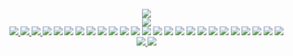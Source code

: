 <div align="center">
    <a href="https://spotify-github-profile.vercel.app/api/view?uid=12179186620&redirect=true">
      <img src="https://spotify-github-profile.vercel.app/api/view?uid=12179186620&cover_image=true&theme=default&show_offline=true&background_color=121212"/>
    </a>
</div>

<div align="center">
    <img src="https://github-readme-stats.vercel.app/api?username=mateusredfield&theme=blue-green">
</div>

<div align="center">
    <a href="https://mail.google.com/mail/u/0">
        <img src="https://img.shields.io/badge/Gmail-D14836?style=for-the-badge&logo=gmail&logoColor=white"/>
    </a>
    <a href="https://www.facebook.com/MateusRedfield/">
        <img src="https://img.shields.io/badge/Facebook-1877F2?style=for-the-badge&logo=facebook&logoColor=white">
    </a>
    <a href="http://www.messenger.com/t/mateusredfield">
        <img src="https://img.shields.io/badge/Messenger-00B2FF?style=for-the-badge&logo=messenger&logoColor=white"/>
    </a>
    <img src="https://img.shields.io/badge/HTML5-E34F26?style=for-the-badge&logo=html5&logoColor=white">
    <img src="https://img.shields.io/badge/CSS3-1572B6?style=for-the-badge&logo=css3&logoColor=white">
    <img src="https://img.shields.io/badge/Bootstrap-563D7C?style=for-the-badge&logo=bootstrap&logoColor=white">
    <img src="https://img.shields.io/badge/JavaScript-323330?style=for-the-badge&logo=javascript&logoColor=F7DF1E">
    <img src="https://img.shields.io/badge/jQuery-0769AD?style=for-the-badge&logo=jquery&logoColor=white">
    <img src="https://img.shields.io/badge/C-00599C?style=for-the-badge&logo=c&logoColor=white">
    <img src="https://img.shields.io/badge/C%23-239120?style=for-the-badge&logo=c-sharp&logoColor=white">
    <img src="https://img.shields.io/badge/PHP-777BB4?style=for-the-badge&logo=php&logoColor=white">
    <img src="https://img.shields.io/badge/R-276DC3?style=for-the-badge&logo=r&logoColor=white">
    <img src="https://img.shields.io/badge/React-20232A?style=for-the-badge&logo=react&logoColor=61DAFB">
    <img src="https://img.shields.io/badge/MySQL-00000F?style=for-the-badge&logo=mysql&logoColor=white">
    <img src="https://img.shields.io/badge/Powershell-2CA5E0?style=for-the-badge&logo=powershell&logoColor=white">
    <img src="https://img.shields.io/badge/Microsoft%20SQL%20Server-CC2927?style=for-the-badge&logo=microsoft%20sql%20server&logoColor=white">
    <img src="https://img.shields.io/badge/freecodecamp-27273D?style=for-the-badge&logo=freecodecamp&logoColor=white">
    <img src="https://img.shields.io/badge/scrimba-2B283A?style=for-the-badge&logo=scrimba&logoColor=white">
    <img src="https://img.shields.io/badge/Codesandbox-000000?style=for-the-badge&logo=CodeSandbox&logoColor=white">
    <img src="https://img.shields.io/badge/Eclipse-2C2255?style=for-the-badge&logo=eclipse&logoColor=white">
    <img src="https://img.shields.io/badge/sublime_text-%23575757.svg?&style=for-the-badge&logo=sublime-text&logoColor=important">
    <img src="https://img.shields.io/badge/Visual_Studio-5C2D91?style=for-the-badge&logo=visual%20studio&logoColor=white">
    <img src="https://img.shields.io/badge/Visual_Studio_Code-0078D4?style=for-the-badge&logo=visual%20studio%20code&logoColor=white">
    <img src="https://img.shields.io/badge/GIT-E44C30?style=for-the-badge&logo=git&logoColor=white">
    <img src="https://img.shields.io/badge/Jira-0052CC?style=for-the-badge&logo=Jira&logoColor=white">
    <a href="https://open.spotify.com/user/12179186620">
        <img src="https://img.shields.io/badge/Spotify-1ED760?&style=for-the-badge&logo=spotify&logoColor=white"/>
    </a>
    <a href="https://stackoverflow.com/users/1541979/mateus-dos-santos">
        <img src="https://aleen42.github.io/badges/src/stackoverflow.svg"/>
    </a>
</div>


<!-- <div align="center">
    <a href="https://spotify-github-profile.vercel.app/api/view?uid=12179186620&redirect=true">
      <img src="https://spotify-github-profile.vercel.app/api/view?uid=12179186620&cover_image=true&theme=default&show_offline=true&background_color=121212"/>
    </a>
</div>

<div align="center">
    <a href="https://mail.google.com/mail/u/0">
        <img src="https://img.shields.io/badge/Gmail-D14836?style=for-the-badge&logo=gmail&logoColor=white"/>
    </a>
    <a href="https://www.facebook.com/MateusRedfield/">
        <img src="https://img.shields.io/badge/Facebook-1877F2?style=for-the-badge&logo=facebook&logoColor=white">
    </a>
    <a href="http://www.messenger.com/t/mateusredfield">
        <img src="https://img.shields.io/badge/Messenger-00B2FF?style=for-the-badge&logo=messenger&logoColor=white"/>
    </a>
    <img src="https://img.shields.io/badge/HTML5-E34F26?style=for-the-badge&logo=html5&logoColor=white">
    <img src="https://img.shields.io/badge/CSS3-1572B6?style=for-the-badge&logo=css3&logoColor=white">
    <img src="https://img.shields.io/badge/Bootstrap-563D7C?style=for-the-badge&logo=bootstrap&logoColor=white">
    <img src="https://img.shields.io/badge/JavaScript-323330?style=for-the-badge&logo=javascript&logoColor=F7DF1E">
    <img src="https://img.shields.io/badge/jQuery-0769AD?style=for-the-badge&logo=jquery&logoColor=white">
    <img src="https://img.shields.io/badge/C-00599C?style=for-the-badge&logo=c&logoColor=white">
    <img src="https://img.shields.io/badge/C%23-239120?style=for-the-badge&logo=c-sharp&logoColor=white">
    <img src="https://img.shields.io/badge/PHP-777BB4?style=for-the-badge&logo=php&logoColor=white">
    <img src="https://img.shields.io/badge/R-276DC3?style=for-the-badge&logo=r&logoColor=white">
    <img src="https://img.shields.io/badge/React-20232A?style=for-the-badge&logo=react&logoColor=61DAFB">
    <img src="https://img.shields.io/badge/MySQL-00000F?style=for-the-badge&logo=mysql&logoColor=white">
    <img src="https://img.shields.io/badge/Powershell-2CA5E0?style=for-the-badge&logo=powershell&logoColor=white">
    <img src="https://img.shields.io/badge/Microsoft%20SQL%20Server-CC2927?style=for-the-badge&logo=microsoft%20sql%20server&logoColor=white">
    <img src="https://img.shields.io/badge/freecodecamp-27273D?style=for-the-badge&logo=freecodecamp&logoColor=white">
    <img src="https://img.shields.io/badge/scrimba-2B283A?style=for-the-badge&logo=scrimba&logoColor=white">
    <img src="https://img.shields.io/badge/Codesandbox-000000?style=for-the-badge&logo=CodeSandbox&logoColor=white">
    <img src="https://img.shields.io/badge/Eclipse-2C2255?style=for-the-badge&logo=eclipse&logoColor=white">
    <img src="https://img.shields.io/badge/sublime_text-%23575757.svg?&style=for-the-badge&logo=sublime-text&logoColor=important">
    <img src="https://img.shields.io/badge/Visual_Studio-5C2D91?style=for-the-badge&logo=visual%20studio&logoColor=white">
    <img src="https://img.shields.io/badge/Visual_Studio_Code-0078D4?style=for-the-badge&logo=visual%20studio%20code&logoColor=white">
    <img src="https://img.shields.io/badge/GIT-E44C30?style=for-the-badge&logo=git&logoColor=white">
    <img src="https://img.shields.io/badge/Jira-0052CC?style=for-the-badge&logo=Jira&logoColor=white">
    <a href="https://open.spotify.com/user/12179186620">
        <img src="https://img.shields.io/badge/Spotify-1ED760?&style=for-the-badge&logo=spotify&logoColor=white"/>
    </a>
    <a href="https://stackoverflow.com/users/1541979/mateus-dos-santos">
        <img src="https://aleen42.github.io/badges/src/stackoverflow.svg"/>
    </a>
</div>
<div align="center">
    <img src="https://github-readme-stats.vercel.app/api?username=mateusredfield&theme=blue-green">
</div> -->



<!--![Minhas últimas palavras serão, filé miau](https://myoctocat.com/assets/images/base-octocat.svg)-->
<!--[![spotify-github-profile](https://spotify-github-profile.vercel.app/api/view?uid=12179186620&cover_image=true&theme=default&show_offline=true&background_color=121212)](https://spotify-github-profile.vercel.app/api/view?uid=12179186620&redirect=true)-->
<!--![Minhas últimas palavras serão, filé miau](https://myoctocat.com/assets/images/base-octocat.svg)-->
